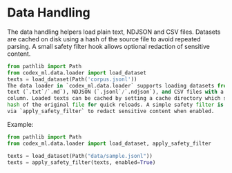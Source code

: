# Data Handling

The data handling helpers load plain text, NDJSON and CSV files.  Datasets are
cached on disk using a hash of the source file to avoid repeated parsing.
A small safety filter hook allows optional redaction of sensitive content.

```python
from pathlib import Path
from codex_ml.data.loader import load_dataset
texts = load_dataset(Path('corpus.jsonl'))
The data loader in `codex_ml.data.loader` supports loading datasets from plain
text (`.txt`/`.md`), NDJSON (`.jsonl`/`.ndjson`), and CSV files with a `text`
column. Loaded texts can be cached by setting a cache directory which stores a
hash of the original file for quick reloads. A simple safety filter is available
via `apply_safety_filter` to redact sensitive content when enabled.
```

Example:

```python
from pathlib import Path
from codex_ml.data.loader import load_dataset, apply_safety_filter

texts = load_dataset(Path("data/sample.jsonl"))
texts = apply_safety_filter(texts, enabled=True)
```
